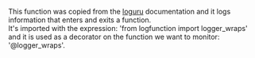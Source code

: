 This function was copied from the [loguru](https://loguru.readthedocs.io/en/stable/resources/recipes.html#logging-entry-and-exit-of-functions-with-a-decorator) documentation and it logs information that enters and exits a function.  
It's imported with the expression: 'from logfunction import logger_wraps' and it
is used as a decorator on the function we want to monitor: '@logger_wraps'.
